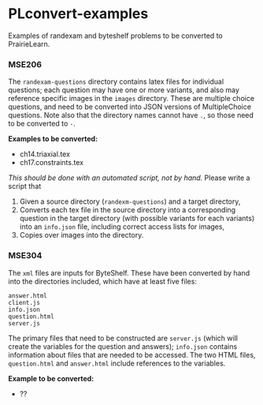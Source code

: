 # PLconvert-examples
Examples of randexam and byteshelf problems to be converted to PrairieLearn.

### MSE206
The `randexam-questions` directory contains latex files for individual questions; each question may have one or more variants, and also may reference specific images in the `images` directory. These are multiple choice questions, and need to be converted into JSON versions of MultipleChoice questions. Note also that the directory names cannot have `.`, so those need to be converted to `-`.

**Examples to be converted:**
* ch14.triaxial.tex
* ch17.constraints.tex

*This should be done with an automated script, not by hand.* Please write a script that

1. Given a source directory (`randexm-questions`) and a target directory,
2. Converts each tex file in the source directory into a corresponding question in the target directory (with possible variants for each variants) into an `info.json` file, including correct access lists for images,
3. Copies over images into the directory.

### MSE304
The `xml` files are inputs for ByteShelf. These have been converted by hand into the directories included, which have at least five files:

	answer.html
	client.js
	info.json
	question.html
	server.js

The primary files that need to be constructed are `server.js` (which will create the variables for the question and answers); `info.json` contains information about files that are needed to be accessed. The two HTML files, `question.html` and `answer.html` include references to the variables.

**Example to be converted:**
* ??


